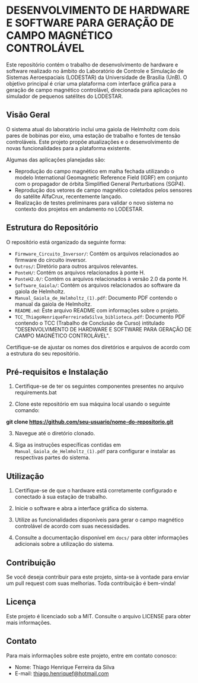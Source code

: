 # DESENVOLVIMENTO DE HARDWARE E SOFTWARE PARA GERAÇÃO DE CAMPO MAGNÉTICO CONTROLÁVEL

Este repositório contém o trabalho de desenvolvimento de hardware e software realizado no âmbito do Laboratório de Controle e Simulação de Sistemas Aeroespaciais (LODESTAR) da Universidade de Brasília (UnB). O objetivo principal é criar uma plataforma com interface gráfica para a geração de campo magnético controlável, direcionada para aplicações no simulador de pequenos satélites do LODESTAR.

## Visão Geral

O sistema atual do laboratório inclui uma gaiola de Helmholtz com dois pares de bobinas por eixo, uma estação de trabalho e fontes de tensão controláveis. Este projeto propõe atualizações e o desenvolvimento de novas funcionalidades para a plataforma existente.

Algumas das aplicações planejadas são:

- Reprodução do campo magnético em malha fechada utilizando o modelo International Geomagnetic Reference Field (IGRF) em conjunto com o propagador de órbita Simplified General Perturbations (SGP4).
- Reprodução dos vetores de campo magnético coletados pelos sensores do satélite AlfaCrux, recentemente lançado.
- Realização de testes preliminares para validar o novo sistema no contexto dos projetos em andamento no LODESTAR.

## Estrutura do Repositório

O repositório está organizado da seguinte forma:

- `Firmware_Circuito_Inversor/`: Contém os arquivos relacionados ao firmware do circuito inversor.
- `Outros/`: Diretório para outros arquivos relevantes.
- `PonteH/`: Contém os arquivos relacionados à ponte H.
- `PonteH2.0/`: Contém os arquivos relacionados à versão 2.0 da ponte H.
- `Software_Gaiola/`: Contém os arquivos relacionados ao software da gaiola de Helmholtz.
- `Manual_Gaiola_de_Helmholtz_(1).pdf`: Documento PDF contendo o manual da gaiola de Helmholtz.
- `README.md`: Este arquivo README com informações sobre o projeto.
- `TCC_ThiagoHenriqueFerreiradaSilva_biblioteca.pdf`: Documento PDF contendo o TCC (Trabalho de Conclusão de Curso) intitulado "DESENVOLVIMENTO DE HARDWARE E SOFTWARE PARA GERAÇÃO DE CAMPO MAGNÉTICO CONTROLÁVEL".

Certifique-se de ajustar os nomes dos diretórios e arquivos de acordo com a estrutura do seu repositório.

## Pré-requisitos e Instalação

1. Certifique-se de ter os seguintes componentes presentes no arquivo requirements.bat

2. Clone este repositório em sua máquina local usando o seguinte comando:

**git clone https://github.com/seu-usuario/nome-do-repositorio.git**

3. Navegue até o diretório clonado.

4. Siga as instruções específicas contidas em `Manual_Gaiola_de_Helmholtz_(1).pdf` para configurar e instalar as respectivas partes do sistema.

## Utilização

1. Certifique-se de que o hardware está corretamente configurado e conectado à sua estação de trabalho.

2. Inicie o software e abra a interface gráfica do sistema.

3. Utilize as funcionalidades disponíveis para gerar o campo magnético controlável de acordo com suas necessidades.

4. Consulte a documentação disponível em `docs/` para obter informações adicionais sobre a utilização do sistema.

## Contribuição

Se você deseja contribuir para este projeto, sinta-se à vontade para enviar um pull request com suas melhorias. Toda contribuição é bem-vinda!

## Licença

Este projeto é licenciado sob a MIT. Consulte o arquivo LICENSE para obter mais informações.

## Contato

Para mais informações sobre este projeto, entre em contato conosco:

- Nome: Thiago Henrique Ferreira da Silva
- E-mail: thiago.henriquef@hotmail.com


